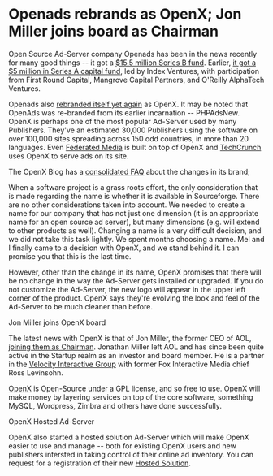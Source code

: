 # Openads rebrands as OpenX; Jon Miller joins board as Chairman

Open Source Ad-Server company Openads has been in the news recently for many good things -- it got a <a href="http://blog.openx.org/01/openads-announces-155m-funding-and-a-free-hosted-ad-server/">$15.5 million Series B fund</a>. Earlier, <a href="http://redeye.firstround.com/2007/06/in_and_out.html">it got a $5 million in Series A capital fund</a>, led by Index Ventures, with participation from  First Round Capital, Mangrove Capital Partners, and O'Reilly AlphaTech Ventures.

Openads also <a href="http://blog.openx.org/02/openads-rebrands-as-openx/">rebranded itself yet again</a> as OpenX. It may be noted that OpenAds was re-branded from its earlier incarnation -- PHPAdsNew. OpenX is perhaps one of the most popular Ad-Server used by many Publishers. They've an estimated 30,000 Publishers using the software on over 100,000 sites spreading across 150 odd countries, in more than 20 languages. Even <a href="http://www.federatedmedia.net/">Federated Media</a> is built on top of OpenX and <a href="http://www.techcrunch.com/">TechCrunch</a> uses OpenX to serve ads on its site.

The OpenX Blog has a  <a href="http://blog.openx.org/02/changes-to-openx-site-and-brand-quick-guide/">consolidated FAQ</a> about the changes in its brand;

When a software project is a grass roots effort, the only consideration that is made regarding the name is whether it is available in Sourceforge. There are no other considerations taken into account. We needed to create a name for our company that has not just one dimension (it is an appropriate name for an open source ad server), but many dimensions (e.g. will extend to other products as well). Changing a name is a very difficult decision, and we did not take this task lightly. We spent months choosing a name. Mel and I finally came to a decision with OpenX, and we stand behind it. I can promise you that this is the last time.

However, other than the change in its name, OpenX promises that there will be no change in the way the Ad-Server gets installed or upgraded. If you do not customize the Ad-Server, the new logo will appear in the upper left corner of the product. OpenX says they're evolving the look and feel of the Ad-Server to be much cleaner than before.

Jon Miller joins OpenX board

The latest news with OpenX is that of Jon Miller, the former CEO of AOL, <a href="http://blog.openx.org/02/jon-miller-joins-openx-board/">joining them as Chairman</a>. Jonathan Miller left AOL and has since been quite active in the Startup realm as an investor and board member. He is a partner in the <a href="/2007/comventures-merges-with-velocity-to-form-velocity-interactive-group/">Velocity Interactive Group</a> with former Fox Interactive Media chief Ross Levinsohn.

<a href="http://www.openx.org/">OpenX</a> is Open-Source under a GPL license, and so free to use. OpenX will make money by layering services on top of the core software, something MySQL, Wordpress, Zimbra and others have done successfully.

OpenX Hosted Ad-Server

OpenX also started a hosted solution Ad-Server which will make OpenX easier to use and manage -- both for existing OpenX users and new publishers intersted in taking control of their online ad inventory. You can request for a registration of their new <a href="http://www.openx.org/hosted">Hosted Solution</a>.